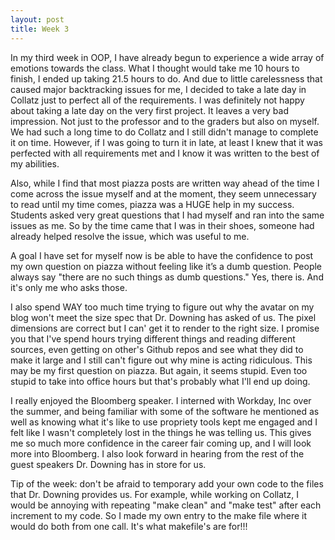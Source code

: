 ```yaml
---
layout: post
title: Week 3
---
```


In my third week in OOP, I have already begun to experience a wide array of emotions towards the class. What I thought would take me 10 hours to finish, I ended up taking 21.5 hours to do. And due to little carelessness that caused major backtracking issues for me, I decided to take a late day in Collatz just to perfect all of the requirements. I was definitely not happy about taking a late day on the very first project. It leaves a very bad impression. Not just to the professor and to the graders but also on myself. We had such a long time to do Collatz and I still didn't manage to complete it on time. However, if I was going to turn it in late, at least I knew that it was perfected with all requirements met and I know it was written to the best of my abilities.

Also, while I find that most piazza posts are written way ahead of the time I come across the issue myself and at the moment, they seem unnecessary to read until my time comes, piazza was a HUGE help in my success. Students asked very great questions that I had myself and ran into the same issues as me. So by the time came that I was in their shoes, someone had already helped resolve the issue, which was useful to me.

A goal I have set for myself now is be able to have the confidence to post my own question on piazza without feeling like it’s a dumb question. People always say "there are no such things as dumb questions." Yes, there is. And it's only me who asks those.

I also spend WAY too much time trying to figure out why the avatar on my blog won't meet the size spec that Dr. Downing has asked of us. The pixel dimensions are correct but I can' get it to render to the right size. I promise you that I've spend hours trying different things and reading different sources, even getting on other's Github repos and see what they did to make it large and I still can't figure out why mine is acting ridiculous. This may be my first question on piazza. But again, it seems stupid. Even too stupid to take into office hours but that's probably what I'll end up doing.

I really enjoyed the Bloomberg speaker. I interned with Workday, Inc over the summer, and being familiar with some of the software he mentioned as well as knowing what it's like to use propriety tools kept me engaged and I felt like I wasn't completely lost in the things he was telling us. This gives me so much more confidence in the career fair coming up, and I will look more into Bloomberg. I also look forward in hearing from the rest of the guest speakers Dr. Downing has in store for us.

Tip of the week: don't be afraid to temporary add your own code to the files that Dr. Downing provides us. For example, while working on Collatz, I would be annoying with repeating "make clean" and "make test" after each increment to my code. So I made my own entry to the make file where it would do both from one call. It's what makefile's are for!!!
